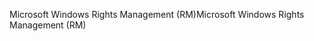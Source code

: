 <span data-ttu-id="60d0f-101">Microsoft Windows Rights Management (RM)</span><span class="sxs-lookup"><span data-stu-id="60d0f-101">Microsoft Windows Rights Management (RM)</span></span>